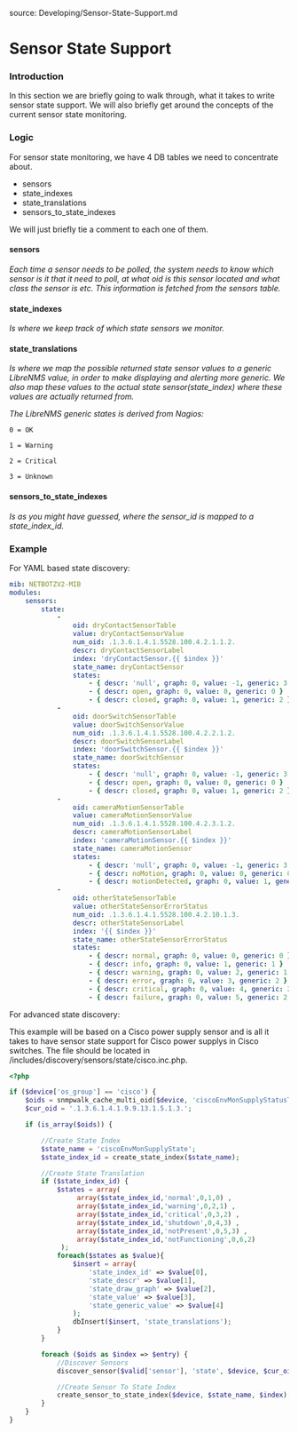 source: Developing/Sensor-State-Support.md
# Sensor State Support

### Introduction

In this section we are briefly going to walk through, what it takes to write sensor state support.
We will also briefly get around the concepts of the current sensor state monitoring.

### Logic

For sensor state monitoring, we have 4 DB tables we need to concentrate about.
- sensors
- state_indexes
- state_translations
- sensors_to_state_indexes

We will just briefly tie a comment to each one of them.

#### sensors

*Each time a sensor needs to be polled, the system needs to know which sensor is it that it need to poll, at what oid is this sensor located and what class the sensor is etc.
This information is fetched from the sensors table.*

#### state_indexes

*Is where we keep track of which state sensors we monitor.*

#### state_translations

*Is where we map the possible returned state sensor values to a generic LibreNMS value, in order to make displaying and alerting more generic.
We also map these values to the actual state sensor(state_index) where these values are actually returned from.*


*The LibreNMS generic states is derived from Nagios:*

```
0 = OK

1 = Warning

2 = Critical

3 = Unknown
```

#### sensors_to_state_indexes

*Is as you might have guessed, where the sensor_id is mapped to a state_index_id.*

### Example

For YAML based state discovery:

```yaml
mib: NETBOTZV2-MIB
modules:
    sensors:
        state:
            -
                oid: dryContactSensorTable
                value: dryContactSensorValue
                num_oid: .1.3.6.1.4.1.5528.100.4.2.1.1.2.
                descr: dryContactSensorLabel
                index: 'dryContactSensor.{{ $index }}'
                state_name: dryContactSensor
                states:
                    - { descr: 'null', graph: 0, value: -1, generic: 3 }
                    - { descr: open, graph: 0, value: 0, generic: 0 }
                    - { descr: closed, graph: 0, value: 1, generic: 2 }
            -
                oid: doorSwitchSensorTable
                value: doorSwitchSensorValue
                num_oid: .1.3.6.1.4.1.5528.100.4.2.2.1.2.
                descr: doorSwitchSensorLabel
                index: 'doorSwitchSensor.{{ $index }}'
                state_name: doorSwitchSensor
                states:
                    - { descr: 'null', graph: 0, value: -1, generic: 3 }
                    - { descr: open, graph: 0, value: 0, generic: 0 }
                    - { descr: closed, graph: 0, value: 1, generic: 2 }
            -
                oid: cameraMotionSensorTable
                value: cameraMotionSensorValue
                num_oid: .1.3.6.1.4.1.5528.100.4.2.3.1.2.
                descr: cameraMotionSensorLabel
                index: 'cameraMotionSensor.{{ $index }}'
                state_name: cameraMotionSensor
                states:
                    - { descr: 'null', graph: 0, value: -1, generic: 3 }
                    - { descr: noMotion, graph: 0, value: 0, generic: 0 }
                    - { descr: motionDetected, graph: 0, value: 1, generic: 2 }
            -
                oid: otherStateSensorTable
                value: otherStateSensorErrorStatus
                num_oid: .1.3.6.1.4.1.5528.100.4.2.10.1.3.
                descr: otherStateSensorLabel
                index: '{{ $index }}'
                state_name: otherStateSensorErrorStatus
                states:
                    - { descr: normal, graph: 0, value: 0, generic: 0 }
                    - { descr: info, graph: 0, value: 1, generic: 1 }
                    - { descr: warning, graph: 0, value: 2, generic: 1 }
                    - { descr: error, graph: 0, value: 3, generic: 2 }
                    - { descr: critical, graph: 0, value: 4, generic: 2 }
                    - { descr: failure, graph: 0, value: 5, generic: 2 }

```

For advanced state discovery:

This example will be based on a Cisco power supply sensor and is all it takes to have sensor state support for Cisco power supplys in Cisco switches.
The file should be located in /includes/discovery/sensors/state/cisco.inc.php.

```php
<?php

if ($device['os_group'] == 'cisco') {
    $oids = snmpwalk_cache_multi_oid($device, 'ciscoEnvMonSupplyStatusTable', array(), 'CISCO-ENVMON-MIB');
    $cur_oid = '.1.3.6.1.4.1.9.9.13.1.5.1.3.';

    if (is_array($oids)) {

        //Create State Index
        $state_name = 'ciscoEnvMonSupplyState';
        $state_index_id = create_state_index($state_name);

        //Create State Translation
        if ($state_index_id) {
            $states = array(
                 array($state_index_id,'normal',0,1,0) ,
                 array($state_index_id,'warning',0,2,1) ,
                 array($state_index_id,'critical',0,3,2) ,
                 array($state_index_id,'shutdown',0,4,3) ,
                 array($state_index_id,'notPresent',0,5,3) ,
                 array($state_index_id,'notFunctioning',0,6,2)
             );
            foreach($states as $value){ 
                $insert = array(
                    'state_index_id' => $value[0],
                    'state_descr' => $value[1],
                    'state_draw_graph' => $value[2],
                    'state_value' => $value[3],
                    'state_generic_value' => $value[4]
                );
                dbInsert($insert, 'state_translations');
            }
        }

        foreach ($oids as $index => $entry) {
            //Discover Sensors
            discover_sensor($valid['sensor'], 'state', $device, $cur_oid.$index, $index, $state_name, $entry['ciscoEnvMonSupplyStatusDescr'], '1', '1', null, null, null, null, $entry['ciscoEnvMonSupplyState'], 'snmp', $index);

            //Create Sensor To State Index
            create_sensor_to_state_index($device, $state_name, $index);
        }
    }
}
```
